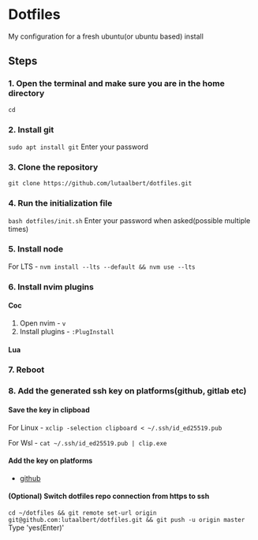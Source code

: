 # Dotfiles

My configuration for a fresh ubuntu(or ubuntu based) install

## Steps

### 1. Open the terminal and make sure you are in the home directory

`cd`

### 2. Install git

`sudo apt install git` Enter your password

### 3. Clone the repository

`git clone https://github.com/lutaalbert/dotfiles.git`

### 4. Run the initialization file

`bash dotfiles/init.sh` Enter your password when asked(possible multiple times)

### 5. Install node

For LTS - `nvm install --lts --default && nvm use --lts`

### 6. Install nvim plugins

#### Coc

1. Open nvim - `v`
2. Install plugins - `:PlugInstall`

#### Lua

### 7. Reboot

### 8. Add the generated ssh key on platforms(github, gitlab etc)

#### Save the key in clipboad

For Linux - `xclip -selection clipboard < ~/.ssh/id_ed25519.pub`

For Wsl - `cat ~/.ssh/id_ed25519.pub | clip.exe`

#### Add the key on platforms

- [github](https://docs.github.com/en/github/authenticating-to-github/adding-a-new-ssh-key-to-your-github-account)

#### (Optional) Switch dotfiles repo connection from https to ssh

`cd ~/dotfiles && git remote set-url origin git@github.com:lutaalbert/dotfiles.git && git push -u origin master` Type 'yes(Enter)'
